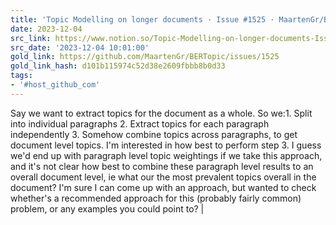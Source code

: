 ```yaml
---
title: 'Topic Modelling on longer documents · Issue #1525 · MaartenGr/BERTopic · GitHub'
date: 2023-12-04
src_link: https://www.notion.so/Topic-Modelling-on-longer-documents-Issue-1525-MaartenGr-BERTopic-d0089f61bc11408bbfab7d5920ddfcf6
src_date: '2023-12-04 10:01:00'
gold_link: https://github.com/MaartenGr/BERTopic/issues/1525
gold_link_hash: d101b115974c52d38e2609fbbb8b0d33
tags:
- '#host_github_com'
---
```


 Say we want to extract topics for the document as a whole. So we:1. Split into individual paragraphs 2. Extract topics for each paragraph independently 3. Somehow combine topics across paragraphs, to get document level topics.  I'm interested in how best to perform step 3. I guess we'd end up with paragraph level topic weightings if we take this approach, and it's not clear how best to combine these paragraph level results to an overall document level, ie what our the most prevalent topics overall in the document? I'm sure I can come up with an approach, but wanted to check whether's a recommended approach for this (probably fairly common) problem, or any examples you could point to? |